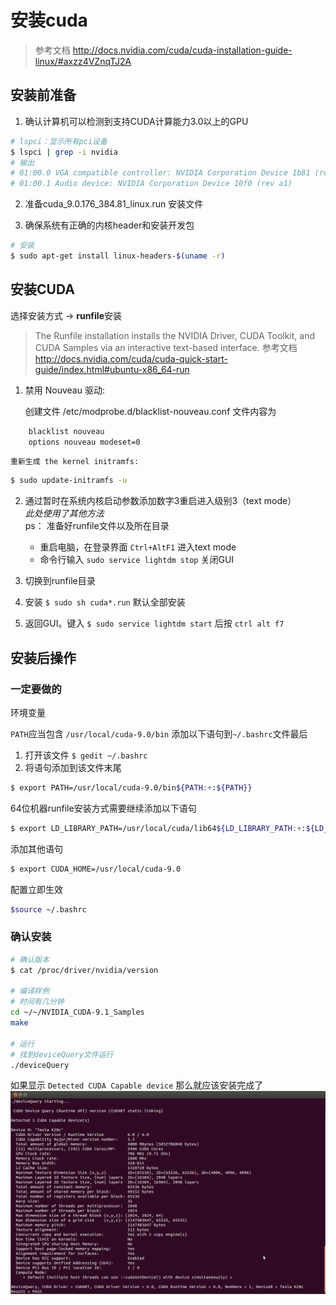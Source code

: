 # 安装cuda

> 参考文档 http://docs.nvidia.com/cuda/cuda-installation-guide-linux/#axzz4VZnqTJ2A

## 安装前准备

1. 确认计算机可以检测到支持CUDA计算能力3.0以上的GPU

``` bash
# lspci：显示所有pci设备
$ lspci | grep -i nvidia
# 输出
# 01:00.0 VGA compatible controller: NVIDIA Corporation Device 1b81 (rev a1)
# 01:00.1 Audio device: NVIDIA Corporation Device 10f0 (rev a1)
```

2. 准备cuda_9.0.176_384.81_linux.run 安装文件


3. 确保系统有正确的内核header和安装开发包

``` bash
# 安装
$ sudo apt-get install linux-headers-$(uname -r)
```


## 安装CUDA
选择安装方式 -> **runfile**安装

> The Runfile installation installs the NVIDIA Driver, CUDA Toolkit, and CUDA Samples via an interactive text-based interface.
> 参考文档
> http://docs.nvidia.com/cuda/cuda-quick-start-guide/index.html#ubuntu-x86_64-run


1. 禁用 Nouveau 驱动: 

    创建文件 /etc/modprobe.d/blacklist-nouveau.conf 文件内容为

``` bash
    blacklist nouveau
    options nouveau modeset=0
```

	重新生成 the kernel initramfs:

``` bash
$ sudo update-initramfs -u
```

2. 通过暂时在系统内核启动参数添加数字3重启进入级别3（text mode） \
*此处使用了其他方法* \
ps： 准备好runfile文件以及所在目录

	- 重启电脑，在登录界面 `Ctrl+AltF1` 进入text mode
	- 命令行输入 `sudo service lightdm stop` 关闭GUI

3. 切换到runfile目录

4. 安装 `$ sudo sh cuda*.run`
默认全部安装

5. 返回GUI。键入 `$ sudo service lightdm start` 后按 `ctrl alt f7`
	

## 安装后操作

### 一定要做的

环境变量

`PATH`应当包含 `/usr/local/cuda-9.0/bin`
添加以下语句到`~/.bashrc`文件最后
1. 打开该文件  `$ gedit ~/.bashrc`
2. 将语句添加到该文件末尾

``` bash
$ export PATH=/usr/local/cuda-9.0/bin${PATH:+:${PATH}}
```

64位机器runfile安装方式需要继续添加以下语句
``` bash
$ export LD_LIBRARY_PATH=/usr/local/cuda/lib64${LD_LIBRARY_PATH:+:${LD_LIBRARY_PATH}}
```

添加其他语句
```bash
$ export CUDA_HOME=/usr/local/cuda-9.0
```

配置立即生效
``` bash
$source ~/.bashrc 
```


### 确认安装

``` bash
# 确认版本
$ cat /proc/driver/nvidia/version 

# 编译样例
# 时间有几分钟
cd ~/~/NVIDIA_CUDA-9.1_Samples
make

# 运行
# 找到deviceQuery文件运行
./deviceQuery
```

如果显示 `Detected CUDA Capable device` 那么就应该安装完成了
![installation success](./img/deviceQuery.png)


